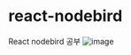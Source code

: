 # react-nodebird
React nodebird 공부
![image](https://user-images.githubusercontent.com/40047335/124392595-8d60cf00-dd31-11eb-8419-f003b5fc576e.png)
